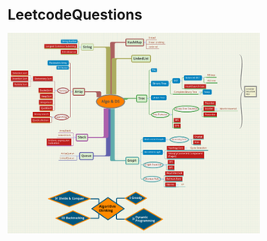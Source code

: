 # LeetcodeQuestions
<img width="500px" src="https://github.com/AlgorithmIdiot/LeetcodeQuestions/blob/master/Algo%20%26%20DS.png">
